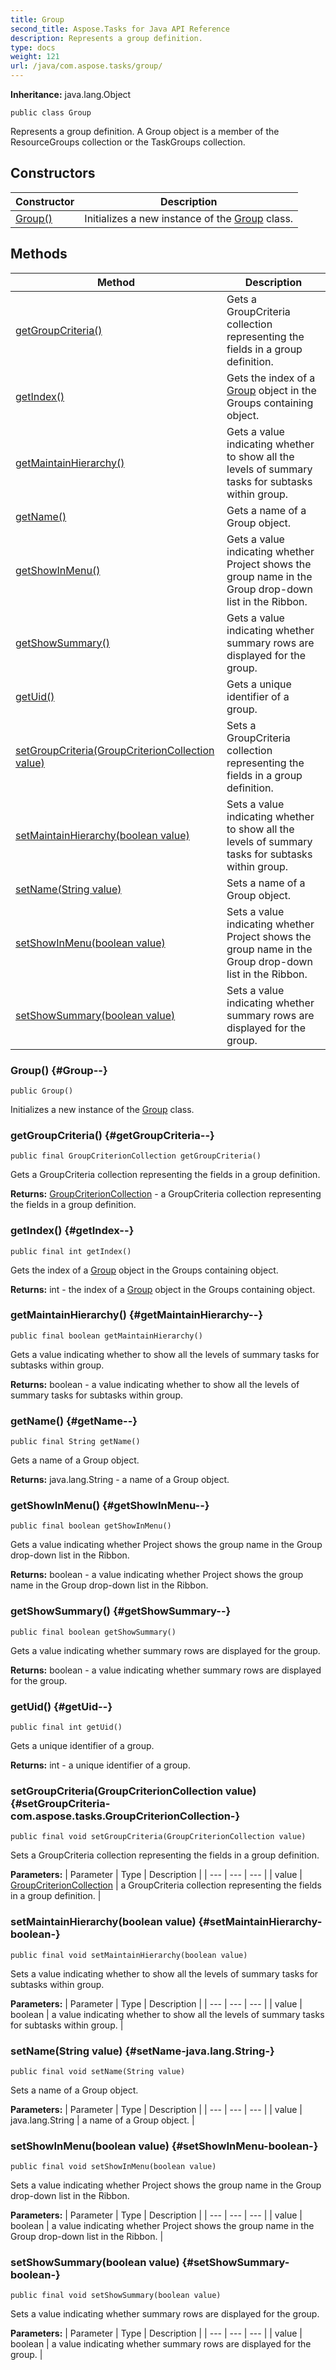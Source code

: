 ```yaml
---
title: Group
second_title: Aspose.Tasks for Java API Reference
description: Represents a group definition.
type: docs
weight: 121
url: /java/com.aspose.tasks/group/
---
```


**Inheritance:**
java.lang.Object
```
public class Group
```

Represents a group definition. A Group object is a member of the ResourceGroups collection or the TaskGroups collection.
## Constructors

| Constructor | Description |
| --- | --- |
| [Group()](#Group--) | Initializes a new instance of the [Group](../../com.aspose.tasks/group) class. |
## Methods

| Method | Description |
| --- | --- |
| [getGroupCriteria()](#getGroupCriteria--) | Gets a GroupCriteria collection representing the fields in a group definition. |
| [getIndex()](#getIndex--) | Gets the index of a [Group](../../com.aspose.tasks/group) object in the Groups containing object. |
| [getMaintainHierarchy()](#getMaintainHierarchy--) | Gets a value indicating whether to show all the levels of summary tasks for subtasks within group. |
| [getName()](#getName--) | Gets a name of a Group object. |
| [getShowInMenu()](#getShowInMenu--) | Gets a value indicating whether Project shows the group name in the Group drop-down list in the Ribbon. |
| [getShowSummary()](#getShowSummary--) | Gets a value indicating whether summary rows are displayed for the group. |
| [getUid()](#getUid--) | Gets a unique identifier of a group. |
| [setGroupCriteria(GroupCriterionCollection value)](#setGroupCriteria-com.aspose.tasks.GroupCriterionCollection-) | Sets a GroupCriteria collection representing the fields in a group definition. |
| [setMaintainHierarchy(boolean value)](#setMaintainHierarchy-boolean-) | Sets a value indicating whether to show all the levels of summary tasks for subtasks within group. |
| [setName(String value)](#setName-java.lang.String-) | Sets a name of a Group object. |
| [setShowInMenu(boolean value)](#setShowInMenu-boolean-) | Sets a value indicating whether Project shows the group name in the Group drop-down list in the Ribbon. |
| [setShowSummary(boolean value)](#setShowSummary-boolean-) | Sets a value indicating whether summary rows are displayed for the group. |
### Group() {#Group--}
```
public Group()
```


Initializes a new instance of the [Group](../../com.aspose.tasks/group) class.

### getGroupCriteria() {#getGroupCriteria--}
```
public final GroupCriterionCollection getGroupCriteria()
```


Gets a GroupCriteria collection representing the fields in a group definition.

**Returns:**
[GroupCriterionCollection](../../com.aspose.tasks/groupcriterioncollection) - a GroupCriteria collection representing the fields in a group definition.
### getIndex() {#getIndex--}
```
public final int getIndex()
```


Gets the index of a [Group](../../com.aspose.tasks/group) object in the Groups containing object.

**Returns:**
int - the index of a [Group](../../com.aspose.tasks/group) object in the Groups containing object.
### getMaintainHierarchy() {#getMaintainHierarchy--}
```
public final boolean getMaintainHierarchy()
```


Gets a value indicating whether to show all the levels of summary tasks for subtasks within group.

**Returns:**
boolean - a value indicating whether to show all the levels of summary tasks for subtasks within group.
### getName() {#getName--}
```
public final String getName()
```


Gets a name of a Group object.

**Returns:**
java.lang.String - a name of a Group object.
### getShowInMenu() {#getShowInMenu--}
```
public final boolean getShowInMenu()
```


Gets a value indicating whether Project shows the group name in the Group drop-down list in the Ribbon.

**Returns:**
boolean - a value indicating whether Project shows the group name in the Group drop-down list in the Ribbon.
### getShowSummary() {#getShowSummary--}
```
public final boolean getShowSummary()
```


Gets a value indicating whether summary rows are displayed for the group.

**Returns:**
boolean - a value indicating whether summary rows are displayed for the group.
### getUid() {#getUid--}
```
public final int getUid()
```


Gets a unique identifier of a group.

**Returns:**
int - a unique identifier of a group.
### setGroupCriteria(GroupCriterionCollection value) {#setGroupCriteria-com.aspose.tasks.GroupCriterionCollection-}
```
public final void setGroupCriteria(GroupCriterionCollection value)
```


Sets a GroupCriteria collection representing the fields in a group definition.

**Parameters:**
| Parameter | Type | Description |
| --- | --- | --- |
| value | [GroupCriterionCollection](../../com.aspose.tasks/groupcriterioncollection) | a GroupCriteria collection representing the fields in a group definition. |

### setMaintainHierarchy(boolean value) {#setMaintainHierarchy-boolean-}
```
public final void setMaintainHierarchy(boolean value)
```


Sets a value indicating whether to show all the levels of summary tasks for subtasks within group.

**Parameters:**
| Parameter | Type | Description |
| --- | --- | --- |
| value | boolean | a value indicating whether to show all the levels of summary tasks for subtasks within group. |

### setName(String value) {#setName-java.lang.String-}
```
public final void setName(String value)
```


Sets a name of a Group object.

**Parameters:**
| Parameter | Type | Description |
| --- | --- | --- |
| value | java.lang.String | a name of a Group object. |

### setShowInMenu(boolean value) {#setShowInMenu-boolean-}
```
public final void setShowInMenu(boolean value)
```


Sets a value indicating whether Project shows the group name in the Group drop-down list in the Ribbon.

**Parameters:**
| Parameter | Type | Description |
| --- | --- | --- |
| value | boolean | a value indicating whether Project shows the group name in the Group drop-down list in the Ribbon. |

### setShowSummary(boolean value) {#setShowSummary-boolean-}
```
public final void setShowSummary(boolean value)
```


Sets a value indicating whether summary rows are displayed for the group.

**Parameters:**
| Parameter | Type | Description |
| --- | --- | --- |
| value | boolean | a value indicating whether summary rows are displayed for the group. |

